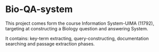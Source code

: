 Bio-QA-system
=============

This project comes form the course Information System-UIMA (11792), targeting at constructing a Biology question and answering System.

It contains: key-term extracting, query-constructing, documentation searching and passage extraction phases.
